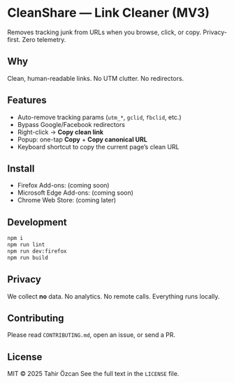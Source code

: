 # CleanShare — Link Cleaner (MV3)

Removes tracking junk from URLs when you browse, click, or copy. Privacy-first. Zero telemetry.

## Why
Clean, human-readable links. No UTM clutter. No redirectors.

## Features
- Auto-remove tracking params (`utm_*`, `gclid`, `fbclid`, etc.)
- Bypass Google/Facebook redirectors
- Right-click → **Copy clean link**
- Popup: one-tap **Copy** + **Copy canonical URL**
- Keyboard shortcut to copy the current page’s clean URL

## Install
- Firefox Add-ons: (coming soon)
- Microsoft Edge Add-ons: (coming soon)
- Chrome Web Store: (coming later)

## Development
```bash
npm i
npm run lint
npm run dev:firefox
npm run build
```

## Privacy

We collect **no** data. No analytics. No remote calls. Everything runs locally.

## Contributing

Please read `CONTRIBUTING.md`, open an issue, or send a PR.

## License

MIT © 2025 Tahir Özcan
See the full text in the `LICENSE` file.
